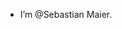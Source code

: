 -   I’m @Sebastian Maier.

<!---
SebastianMaier03/SebastianMaier03 is a ✨ special ✨ repository because its `README.md` (this file) appears on your GitHub profile.
You can click the Preview link to take a look at your changes.
--->
